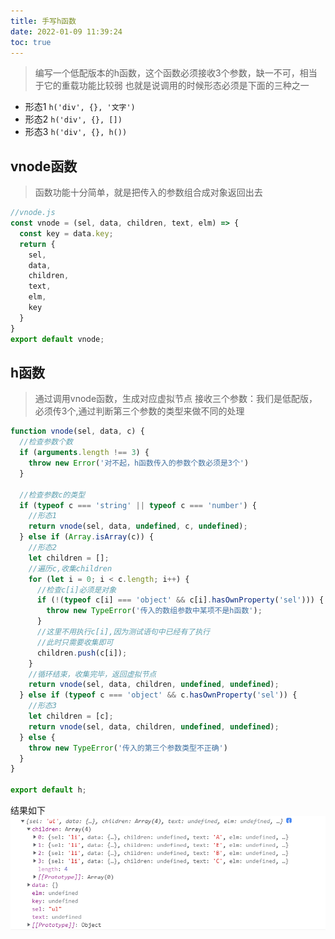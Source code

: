 ```yaml
---
title: 手写h函数
date: 2022-01-09 11:39:24
toc: true
---
```


>编写一个低配版本的h函数，这个函数必须接收3个参数，缺一不可，相当于它的重载功能比较弱
>也就是说调用的时候形态必须是下面的三种之一
- 形态1 `h('div', {}, '文字')`
- 形态2 `h('div', {}, [])`
- 形态3 `h('div', {}, h())`

## vnode函数
>函数功能十分简单，就是把传入的参数组合成对象返回出去
```js
//vnode.js
const vnode = (sel, data, children, text, elm) => {
  const key = data.key;
  return {
    sel,
    data,
    children,
    text, 
    elm,
    key
  }
}
export default vnode;
```

## h函数
>通过调用vnode函数，生成对应虚拟节点
>接收三个参数：我们是低配版，必须传3个,通过判断第三个参数的类型来做不同的处理
```js
function vnode(sel, data, c) {
  //检查参数个数
  if (arguments.length !== 3) {
    throw new Error('对不起，h函数传入的参数个数必须是3个')
  }

  //检查参数c的类型
  if (typeof c === 'string' || typeof c === 'number') {
    //形态1
    return vnode(sel, data, undefined, c, undefined);
  } else if (Array.isArray(c)) {
    //形态2
    let children = [];
    //遍历c,收集children
    for (let i = 0; i < c.length; i++) {
      //检查c[i]必须是对象
      if (!(typeof c[i] === 'object' && c[i].hasOwnProperty('sel'))) {
        throw new TypeError('传入的数组参数中某项不是h函数');
      }
      //这里不用执行c[i],因为测试语句中已经有了执行
      //此时只需要收集即可
      children.push(c[i]);
    }
    //循环结束，收集完毕，返回虚拟节点
    return vnode(sel, data, children, undefined, undefined);
  } else if (typeof c === 'object' && c.hasOwnProperty('sel')) {
    //形态3
    let children = [c];
    return vnode(sel, data, children, undefined, undefined);
  } else {
    throw new TypeError('传入的第三个参数类型不正确')
  }
}

export default h;
```
结果如下
![1](/assets/vueImg/vueSource/snabbdom2.png "h")
